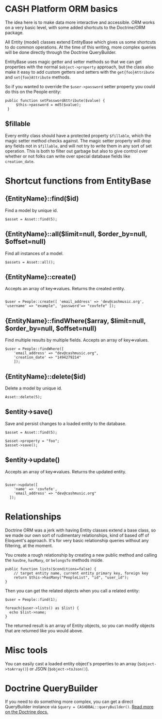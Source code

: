 # CASH Platform ORM basics

The idea here is to make data more interactive and accessible. ORM works on a very basic level, with some added shortcuts to the Doctrine/ORM package.

All Entity (model) classes extend EntityBase which gives us some shortcuts to do common operations. At the time of this writing, more complex queries will be done directly through the Doctrine QueryBuilder.

EntityBase uses magic getter and setter methods so that we can get properties with the normal `$object->property` approach, but the class also make it easy to add custom getters and setters with the `get{foo}Attribute` and `set{foo}Attribute` methods.

So if you wanted to override the `$user->password` setter property you could do this on the People entity:

```
public function setPasswordAttribute($value) {
     $this->password = md5($value);
 }
```

## $fillable

Every entity class should have a protected property `$fillable`, which the magic setter method checks against. The magic setter property will drop any fields not in `$fillable`, and will not try to write them in any sort of set operation. This is both to filter out garbage but also to give control over whether or not folks can write over special database fields like `creation_date`.

# Shortcut functions from EntityBase

## {EntityName}::find($id)

Find a model by unique id.

`$asset = Asset::find(5);`

## {EntityName}::all($limit=null, $order_by=null, $offset=null)

Find all instances of a model.

`$assets = Asset::all();`

## {EntityName}::create()

Accepts an array of key=>values. Returns the created entity.

```

$user = People::create([ 'email_address' => 'dev@cashmusic.org', 'username' => "example", 'password'=> "covfefe" ]);
```

## {EntityName}::findWhere($array, $limit=null, $order_by=null, $offset=null)

Find multiple results by multiple fields. Accepts an array of key=>values.

```
$user = People::findWhere([
    'email_address' => "dev@cashmusic.org",
    'creation_date' => "1494279214"
    ]);
```

## {EntityName}::delete($id)

Delete a model by unique id.

`Asset::delete(5);`

## $entity->save()

Save and persist changes to a loaded entity to the database.

```
$asset = Asset::find(5);

$asset->property = "foo";
$asset->save();
```

## $entity->update()

Accepts an array of key=>values. Returns the updated entity.

```

$user->update([
    'name' => 'covfefe',
    'email_address' => "dev@cashmusic.org"
  ]);
```

# Relationships

Doctrine ORM was a jerk with having Entity classes extend a base class, so we made our own sort of rudimentary relationships, kind of based off of Eloquent's approach. It's for very basic relationship queries without any filtering, at the moment.

You create a rough relationship by creating a new public method and calling the `hasOne`, `hasMany`, or `belongsTo` methods inside.

```
public function lists($conditions=false) {
    // target entity name, current entity primary key, foreign key
    return $this->hasMany("PeopleList", "id", "user_id");
}
```

Then you can get the related objects when you call a related entity:

```
$user = People::find(1);

foreach($user->lists() as $list) {
  echo $list->name;
}
```

The returned result is an array of Entity objects, so you can modify objects that are returned like you would above.

# Misc tools

You can easily cast a loaded entity object's properties to an array (`$object->toArray()`) or JSON (`$object->toJson()`).

# Doctrine QueryBuilder

If you need to do something more complex, you can get a direct QueryBuilder instance via `$query = CASHDBAL::queryBuilder()`. [Read more on the Doctrine docs.](http://docs.doctrine-project.org/projects/doctrine-orm/en/latest/reference/query-builder.html#high-level-api-methods)

